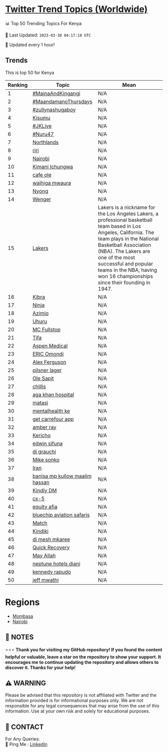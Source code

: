 [Twitter Trend Topics (Worldwide)](https://github.com/ErcinDedeoglu/Twitter-Trend-Topics)
==========


📊 Top 50 Trending Topics For Kenya

📆 Last Updated: `2023-03-30 04:17:10 UTC`

🔧 Updated every 1 hour!


## Trends

This is top 50 for Kenya

| Ranking | Topic | Mean |
| ------- | ------------ | ------------ |
| 1 | [#MainaAndKingangi](http://twitter.com/search?q=%23MainaAndKingangi) | N/A |
| 2 | [#MaandamanoThursdays](http://twitter.com/search?q=%23MaandamanoThursdays) | N/A |
| 3 | [#zullynashugaboy](http://twitter.com/search?q=%23zullynashugaboy) | N/A |
| 4 | [Kisumu](http://twitter.com/search?q=Kisumu) | N/A |
| 5 | [#JKLive](http://twitter.com/search?q=%23JKLive) | N/A |
| 6 | [#Nuru47](http://twitter.com/search?q=%23Nuru47) | N/A |
| 7 | [Northlands](http://twitter.com/search?q=Northlands) | N/A |
| 8 | [riri](http://twitter.com/search?q=riri) | N/A |
| 9 | [Nairobi](http://twitter.com/search?q=Nairobi) | N/A |
| 10 | [Kimani Ichungwa](http://twitter.com/search?q=Kimani+Ichungwa) | N/A |
| 11 | [cafe ole](http://twitter.com/search?q=cafe+ole) | N/A |
| 12 | [waihiga mwaura](http://twitter.com/search?q=waihiga+mwaura) | N/A |
| 13 | [Nyong](http://twitter.com/search?q=Nyong) | N/A |
| 14 | [Wenger](http://twitter.com/search?q=Wenger) | N/A |
| 15 | [Lakers](http://twitter.com/search?q=Lakers) | Lakers is a nickname for the Los Angeles Lakers, a professional basketball team based in Los Angeles, California. The team plays in the National Basketball Association (NBA). The Lakers are one of the most successful and popular teams in the NBA, having won 16 championships since their founding in 1947. |
| 16 | [Kibra](http://twitter.com/search?q=Kibra) | N/A |
| 17 | [Ninja](http://twitter.com/search?q=Ninja) | N/A |
| 18 | [Azimio](http://twitter.com/search?q=Azimio) | N/A |
| 19 | [Uhuru](http://twitter.com/search?q=Uhuru) | N/A |
| 20 | [MC Fullstop](http://twitter.com/search?q=MC+Fullstop) | N/A |
| 21 | [Tifa](http://twitter.com/search?q=Tifa) | N/A |
| 22 | [Aspen Medical](http://twitter.com/search?q=Aspen+Medical) | N/A |
| 23 | [ERIC Omondi](http://twitter.com/search?q=ERIC+Omondi) | N/A |
| 24 | [Alex Ferguson](http://twitter.com/search?q=Alex+Ferguson) | N/A |
| 25 | [pilsner lager](http://twitter.com/search?q=pilsner+lager) | N/A |
| 26 | [Ole Sapit](http://twitter.com/search?q=Ole+Sapit) | N/A |
| 27 | [chillis](http://twitter.com/search?q=chillis) | N/A |
| 28 | [aga khan hospital](http://twitter.com/search?q=aga+khan+hospital) | N/A |
| 29 | [matasi](http://twitter.com/search?q=matasi) | N/A |
| 30 | [mentalhealth ke](http://twitter.com/search?q=mentalhealth+ke) | N/A |
| 31 | [get carrefour app](http://twitter.com/search?q=get+carrefour+app) | N/A |
| 32 | [amber ray](http://twitter.com/search?q=amber+ray) | N/A |
| 33 | [Kericho](http://twitter.com/search?q=Kericho) | N/A |
| 34 | [edwin sifuna](http://twitter.com/search?q=edwin+sifuna) | N/A |
| 35 | [dj grauchi](http://twitter.com/search?q=dj+grauchi) | N/A |
| 36 | [Mike sonko](http://twitter.com/search?q=Mike+sonko) | N/A |
| 37 | [Iran](http://twitter.com/search?q=Iran) | N/A |
| 38 | [banisa mp kullow maalim hassan](http://twitter.com/search?q=banisa+mp+kullow+maalim+hassan) | N/A |
| 39 | [Kindly DM](http://twitter.com/search?q=Kindly+DM) | N/A |
| 40 | [cx-5](http://twitter.com/search?q=cx-5) | N/A |
| 41 | [equity afia](http://twitter.com/search?q=equity+afia) | N/A |
| 42 | [bluechip aviation safaris](http://twitter.com/search?q=bluechip+aviation+safaris) | N/A |
| 43 | [Match](http://twitter.com/search?q=Match) | N/A |
| 44 | [Kindiki](http://twitter.com/search?q=Kindiki) | N/A |
| 45 | [dj mesh mkaree](http://twitter.com/search?q=dj+mesh+mkaree) | N/A |
| 46 | [Quick Recovery](http://twitter.com/search?q=Quick+Recovery) | N/A |
| 47 | [May Allah](http://twitter.com/search?q=May+Allah) | N/A |
| 48 | [neptune hotels diani](http://twitter.com/search?q=neptune+hotels+diani) | N/A |
| 49 | [kennedy rapudo](http://twitter.com/search?q=kennedy+rapudo) | N/A |
| 50 | [jeff mwathi](http://twitter.com/search?q=jeff+mwathi) | N/A |



# Regions

* [Mombasa](</Kenya/Mombasa.md>)
* [Nairobi](</Kenya/Nairobi.md>)



## 📝 NOTES

⭐⭐⭐ **Thank you for visiting my GitHub repository! If you found the content helpful or valuable, leave a star on the repository to show your support. It encourages me to continue updating the repository and allows others to discover it. Thanks for your help!**


## ⚠️ WARNING

Please be advised that this repository is not affiliated with Twitter and the information provided is for informational purposes only. We are not responsible for any legal consequences that may arise from the use of this information. Use at your own risk and solely for educational purposes.


## 📨 CONTACT

 For Any Queries:  
            🏓 Ping Me : [LinkedIn](https://www.linkedin.com/in/ercindedeoglu/)

